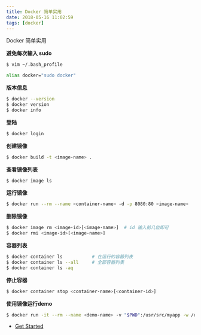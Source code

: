 ```yaml
---
title: Docker 简单实用
date: 2018-05-16 11:02:59
tags: [docker]
---
```


Docker 简单实用
<!-- more --><!-- toc -->

**避免每次输入 sudo**

```bash
$ vim ~/.bash_profile

alias docker="sudo docker"
```

**版本信息**

```bash
$ docker --version
$ docker version
$ docker info
```

**登陆**

```bash
$ docker login
```

**创建镜像**

```bash
$ docker build -t <image-name> .
```

**查看镜像列表**

```bash
$ docker image ls
```

**运行镜像**

```bash
$ docker run --rm --name <container-name> -d -p 8080:80 <image-name>
```

**删除镜像**

```bash
$ docker image rm <image-id>[<image-name>]  # id 输入前几位即可
$ docker rmi <image-id>[<image-name>]
```

**容器列表**

```bash
$ docker container ls           # 在运行的容器列表
$ docker container ls --all     # 全部容器列表
$ docker container ls -aq
```

**停止容器**

```bash
$ docker container stop <container-name>[<container-id>]
```

**使用镜像运行demo**

```bash
$ docker run -it --rm --name <demo-name> -v "$PWD":/usr/src/myapp -w /usr/src/myapp -p 8006:8005 python:3.5 python app.py
```

- [Get Started](https://docs.docker.com/get-started/)
